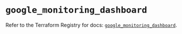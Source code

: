 # `google_monitoring_dashboard`

Refer to the Terraform Registry for docs: [`google_monitoring_dashboard`](https://registry.terraform.io/providers/hashicorp/google-beta/6.49.0/docs/resources/google_monitoring_dashboard).
